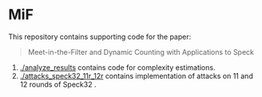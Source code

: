 # MiF

This repository contains supporting code for the paper:

> Meet-in-the-Filter and Dynamic Counting with Applications to Speck

1. [./analyze_results](./analyze_results) contains code for complexity estimations.
2. [./attacks_speck32_11r_12r](./attacks_speck32_11r_12r) contains implementation of attacks on 11 and 12 rounds of Speck32 .
